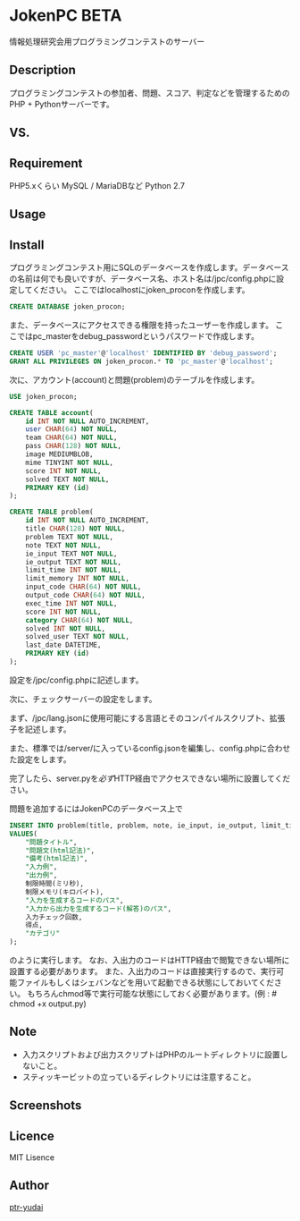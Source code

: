 JokenPC BETA
====

情報処理研究会用プログラミングコンテストのサーバー

## Description

プログラミングコンテストの参加者、問題、スコア、判定などを管理するためのPHP + Pythonサーバーです。

## VS. 

## Requirement

PHP5.xくらい
MySQL / MariaDBなど
Python 2.7

## Usage

## Install

プログラミングコンテスト用にSQLのデータベースを作成します。データベースの名前は何でも良いですが、データベース名、ホスト名は/jpc/config.phpに設定してください。
ここではlocalhostにjoken_proconを作成します。

```sql
CREATE DATABASE joken_procon;
```

また、データベースにアクセスできる権限を持ったユーザーを作成します。
ここではpc_masterをdebug_passwordというパスワードで作成します。

```sql
CREATE USER 'pc_master'@'localhost' IDENTIFIED BY 'debug_password';  
GRANT ALL PRIVILEGES ON joken_procon.* TO 'pc_master'@'localhost';
```

次に、アカウント(account)と問題(problem)のテーブルを作成します。

```sql
USE joken_procon;

CREATE TABLE account(
    id INT NOT NULL AUTO_INCREMENT,
    user CHAR(64) NOT NULL,
    team CHAR(64) NOT NULL,
    pass CHAR(128) NOT NULL,
    image MEDIUMBLOB,
    mime TINYINT NOT NULL,
    score INT NOT NULL,
    solved TEXT NOT NULL,
    PRIMARY KEY (id)
);

CREATE TABLE problem(
    id INT NOT NULL AUTO_INCREMENT,
    title CHAR(128) NOT NULL,
    problem TEXT NOT NULL,
    note TEXT NOT NULL,
    ie_input TEXT NOT NULL,
    ie_output TEXT NOT NULL,
    limit_time INT NOT NULL,
    limit_memory INT NOT NULL,
    input_code CHAR(64) NOT NULL,
    output_code CHAR(64) NOT NULL,
    exec_time INT NOT NULL,
    score INT NOT NULL,
    category CHAR(64) NOT NULL,
    solved INT NOT NULL,
    solved_user TEXT NOT NULL,
    last_date DATETIME,
    PRIMARY KEY (id)
);
```

設定を/jpc/config.phpに記述します。

次に、チェックサーバーの設定をします。

まず、/jpc/lang.jsonに使用可能にする言語とそのコンパイルスクリプト、拡張子を記述します。

また、標準では/server/に入っているconfig.jsonを編集し、config.phpに合わせた設定をします。

完了したら、server.pyを*必ず*HTTP経由でアクセスできない場所に設置してください。


問題を追加するにはJokenPCのデータベース上で

```sql
INSERT INTO problem(title, problem, note, ie_input, ie_output, limit_time, limit_memory, input_code, output_code, score, category)
VALUES(
	"問題タイトル",
	"問題文(html記法)",
	"備考(html記法)",
	"入力例",
	"出力例",
	制限時間(ミリ秒),
	制限メモリ(キロバイト),
	"入力を生成するコードのパス",
	"入力から出力を生成するコード(解答)のパス",
	入力チェック回数,
	得点,
	"カテゴリ"
);
```

のように実行します。
なお、入出力のコードはHTTP経由で閲覧できない場所に設置する必要があります。
また、入出力のコードは直接実行するので、実行可能ファイルもしくはシェバンなどを用いて起動できる状態にしておいてください。
もちろんchmod等で実行可能な状態にしておく必要があります。(例 : # chmod +x output.py)

## Note

* 入力スクリプトおよび出力スクリプトはPHPのルートディレクトリに設置しないこと。  
* スティッキービットの立っているディレクトリには注意すること。  

## Screenshots


## Licence

MIT Lisence

## Author

[ptr-yudai](https://github.com/ptr-yudai)
